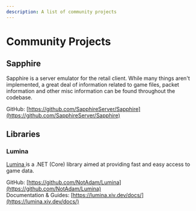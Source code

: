 ```yaml
---
description: A list of community projects
---
```


# Community Projects

## Sapphire

Sapphire is a server emulator for the retail client. While many things aren't implemented, a great deal of information related to game files, packet information and other misc information can be found throughout the codebase.

GitHub: [https://github.com/SapphireServer/Sapphire](https://github.com/SapphireServer/Sapphire)

## Libraries

### Lumina

[Lumina ](https://github.com/NotAdam/Lumina)is a .NET \(Core\) library aimed at providing fast and easy access to game data.

GitHub: [https://github.com/NotAdam/Lumina](https://github.com/NotAdam/Lumina)  
Documentation & Guides: [https://lumina.xiv.dev/docs/](https://lumina.xiv.dev/docs/)

